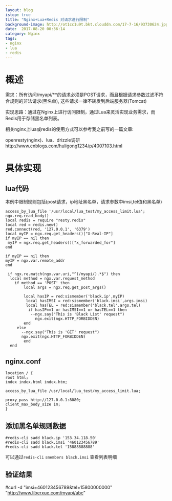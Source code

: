 ```yaml
---
layout: blog
istop: true
title: "Nginx+Lua+Redis 对请求进行限制"
background-image: http://ot1cc1u9t.bkt.clouddn.com/17-7-16/93730624.jpg
date:  2017-08-20 00:36:14
category: Nginx
tags:
- nginx
- lua
- redis
---
```


# 概述

需求：所有访问/myapi/**的请求必须是POST请求，而且根据请求参数过滤不符合规则的非法请求(黑名单), 这些请求一律不转发到后端服务器(Tomcat)

实现思路：通过在Nginx上进行访问限制，通过Lua来灵活实现业务需求，而Redis用于存储黑名单列表。

相关nginx上lua或redis的使用方式可以参考我之前写的一篇文章:

openresty(nginx)、lua、drizzle调研 http://www.cnblogs.com/huligong1234/p/4007103.html
 

# 具体实现

## lua代码

本例中限制规则包括(post请求，ip地址黑名单，请求参数中imsi,tel值和黑名单)
```
access_by_lua_file '/usr/local/lua_test/my_access_limit.lua';
ngx.req.read_body()
local redis = require "resty.redis"
local red = redis.new()
red.connect(red, '127.0.0.1', '6379')
local myIP = ngx.req.get_headers()["X-Real-IP"]
if myIP == nil then
 myIP = ngx.req.get_headers()["x_forwarded_for"]
end
 
if myIP == nil then
myIP = ngx.var.remote_addr
end
  
 if ngx.re.match(ngx.var.uri,"^(/myapi/).*$") then
  local method = ngx.var.request_method
    if method == 'POST' then
        local args = ngx.req.get_post_args()
      
        local hasIP = red:sismember('black.ip',myIP)
         local hasIMSI = red:sismember('black.imsi',args.imsi)
         local hasTEL = red:sismember('black.tel',args.tel)
          if hasIP==1 or hasIMSI==1 or hasTEL==1 then
           --ngx.say("This is 'Black List' request")
             ngx.exit(ngx.HTTP_FORBIDDEN)
        end
     else
       --ngx.say("This is 'GET' request")
       ngx.exit(ngx.HTTP_FORBIDDEN)
        end
  end
```
 

## nginx.conf
```
location / {
root html;
index index.html index.htm;

access_by_lua_file /usr/local/lua_test/my_access_limit.lua;

proxy_pass http://127.0.0.1:8080;
client_max_body_size 1m;
}
```
 

## 添加黑名单规则数据
```
#redis-cli sadd black.ip '153.34.118.50'
#redis-cli sadd black.imsi '460123456789' 
#redis-cli sadd black.tel '15888888888'
 ```

可以通过``redis-cli`` ``smembers black.imsi`` 查看列表明细

 

## 验证结果

#curl -d "imsi=460123456789&tel=15800000000" "http://www.liberxue.com/myapi/abc"